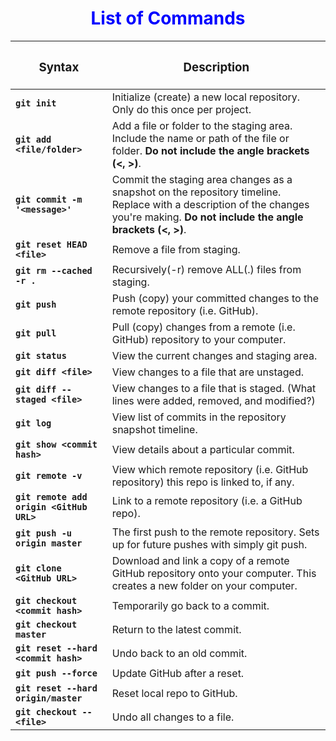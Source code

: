 <h1 align="center" style="color:blue">List of Commands</h1>

| <h3>Syntax</h3> | <h3>Description</h3> |
| ----------- | ----------- |
| **`git init`** | Initialize (create) a new local repository. Only do this once per project. |
| **`git add <file/folder>`** | Add a file or folder to the staging area. Include the name or path of the file or folder. **Do not include the angle brackets (<, >)**. |
| **`git commit -m '<message>'`** | Commit the staging area changes as a snapshot on the repository timeline. Replace <message> with a description of the changes you're making. **Do not include the angle brackets (<, >)**. |
| **`git reset HEAD <file>`** | Remove a file from staging. |
| **`git rm --cached -r .`** | Recursively(-r) remove ALL(.) files from staging. |
| **`git push`** | Push (copy) your committed changes to the remote repository (i.e. GitHub). |
| **`git pull`** | Pull (copy) changes from a remote (i.e. GitHub) repository to your computer. |
| **`git status`** | View the current changes and staging area. |
| **`git diff <file>`** | View changes to a file that are unstaged. |
| **`git diff --staged <file>`** | View changes to a file that is staged. (What lines were added, removed, and modified?) |
| **`git log`** | View list of commits in the repository snapshot timeline. |
| **`git show <commit hash>`** | View details about a particular commit. |
| **`git remote -v`** | View which remote repository (i.e. GitHub repository) this repo is linked to, if any. |
| **`git remote add origin <GitHub URL>`** | Link to a remote repository (i.e. a GitHub repo). |
| **`git push -u origin master`** | The first push to the remote repository. Sets up for future pushes with simply git push. |
| **`git clone <GitHub URL>`** | Download and link a copy of a remote GitHub repository onto your computer. This creates a new folder on your computer. |
| **`git checkout <commit hash>`** | Temporarily go back to a commit. |
| **`git checkout master`** | Return to the latest commit. |
| **`git reset --hard <commit hash>`** | Undo back to an old commit. |
| **`git push --force`** | Update GitHub after a reset. |
| **`git reset --hard origin/master`** | Reset local repo to GitHub. |
| **`git checkout -- <file>`** | Undo all changes to a file. |
